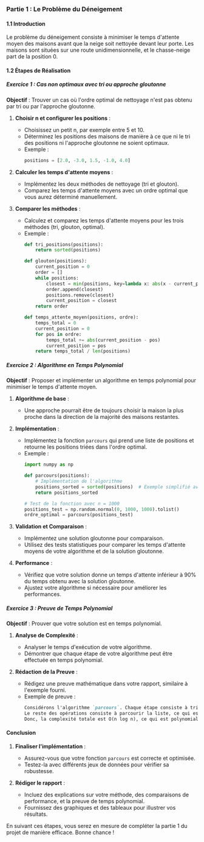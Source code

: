 ### Partie 1 : Le Problème du Déneigement

#### 1.1 Introduction

Le problème du déneigement consiste à minimiser le temps d'attente moyen des maisons avant que la neige soit nettoyée devant leur porte. Les maisons sont situées sur une route unidimensionnelle, et le chasse-neige part de la position 0.

#### 1.2 Étapes de Réalisation

##### Exercice 1 : Cas non optimaux avec tri ou approche gloutonne

**Objectif** : Trouver un cas où l'ordre optimal de nettoyage n'est pas obtenu par tri ou par l'approche gloutonne.

1. **Choisir n et configurer les positions** :
   - Choisissez un petit n, par exemple entre 5 et 10.
   - Déterminez les positions des maisons de manière à ce que ni le tri des positions ni l'approche gloutonne ne soient optimaux.
   - Exemple :
     ```python
     positions = [2.0, -3.0, 1.5, -1.0, 4.0]
     ```

2. **Calculer les temps d'attente moyens** :
   - Implémentez les deux méthodes de nettoyage (tri et glouton).
   - Comparez les temps d'attente moyens avec un ordre optimal que vous aurez déterminé manuellement.

3. **Comparer les méthodes** :
   - Calculez et comparez les temps d'attente moyens pour les trois méthodes (tri, glouton, optimal).
   - Exemple :
     ```python
     def tri_positions(positions):
         return sorted(positions)
     
     def glouton(positions):
         current_position = 0
         order = []
         while positions:
             closest = min(positions, key=lambda x: abs(x - current_position))
             order.append(closest)
             positions.remove(closest)
             current_position = closest
         return order
     
     def temps_attente_moyen(positions, ordre):
         temps_total = 0
         current_position = 0
         for pos in ordre:
             temps_total += abs(current_position - pos)
             current_position = pos
         return temps_total / len(positions)
     ```

##### Exercice 2 : Algorithme en Temps Polynomial

**Objectif** : Proposer et implémenter un algorithme en temps polynomial pour minimiser le temps d'attente moyen.

1. **Algorithme de base** :
   - Une approche pourrait être de toujours choisir la maison la plus proche dans la direction de la majorité des maisons restantes.

2. **Implémentation** :
   - Implémentez la fonction `parcours` qui prend une liste de positions et retourne les positions triées dans l'ordre optimal.
   - Exemple :
     ```python
     import numpy as np

     def parcours(positions):
         # Implémentation de l'algorithme
         positions_sorted = sorted(positions)  # Exemple simplifié avec tri
         return positions_sorted
     
     # Test de la fonction avec n = 1000
     positions_test = np.random.normal(0, 1000, 1000).tolist()
     ordre_optimal = parcours(positions_test)
     ```

3. **Validation et Comparaison** :
   - Implémentez une solution gloutonne pour comparaison.
   - Utilisez des tests statistiques pour comparer les temps d'attente moyens de votre algorithme et de la solution gloutonne.

4. **Performance** :
   - Vérifiez que votre solution donne un temps d'attente inférieur à 90% du temps obtenu avec la solution gloutonne.
   - Ajustez votre algorithme si nécessaire pour améliorer les performances.

##### Exercice 3 : Preuve de Temps Polynomial

**Objectif** : Prouver que votre solution est en temps polynomial.

1. **Analyse de Complexité** :
   - Analyser le temps d'exécution de votre algorithme.
   - Démontrer que chaque étape de votre algorithme peut être effectuée en temps polynomial.

2. **Rédaction de la Preuve** :
   - Rédigez une preuve mathématique dans votre rapport, similaire à l'exemple fourni.
   - Exemple de preuve :
     ```markdown
     Considérons l'algorithme `parcours`. Chaque étape consiste à trier une liste de n éléments, ce qui prend O(n log n) temps. 
     Le reste des opérations consiste à parcourir la liste, ce qui est en O(n). 
     Donc, la complexité totale est O(n log n), ce qui est polynomial.
     ```

#### Conclusion

1. **Finaliser l'implémentation** :
   - Assurez-vous que votre fonction `parcours` est correcte et optimisée.
   - Testez-la avec différents jeux de données pour vérifier sa robustesse.

2. **Rédiger le rapport** :
   - Incluez des explications sur votre méthode, des comparaisons de performance, et la preuve de temps polynomial.
   - Fournissez des graphiques et des tableaux pour illustrer vos résultats.

En suivant ces étapes, vous serez en mesure de compléter la partie 1 du projet de manière efficace. Bonne chance !